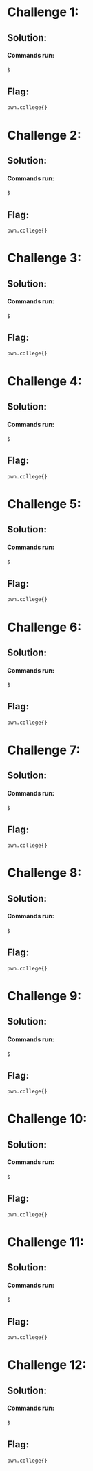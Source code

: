 
# Challenge 1: 



## Solution:



#### Commands run: 

```sh
$ 
```

## Flag: 

```
pwn.college{}
```

# Challenge 2: 



## Solution:



#### Commands run: 

```sh
$ 
```

## Flag: 

```
pwn.college{}
```

# Challenge 3: 



## Solution:



#### Commands run: 

```sh
$ 
```

## Flag: 

```
pwn.college{}
```

# Challenge 4: 



## Solution:



#### Commands run: 

```sh
$ 
```

## Flag: 

```
pwn.college{}
```

# Challenge 5: 



## Solution:



#### Commands run: 

```sh
$ 
```

## Flag: 

```
pwn.college{}
```

# Challenge 6: 



## Solution:



#### Commands run: 

```sh
$ 
```

## Flag: 

```
pwn.college{}
```

# Challenge 7: 



## Solution:



#### Commands run: 

```sh
$ 
```

## Flag: 

```
pwn.college{}
```

# Challenge 8: 



## Solution:



#### Commands run: 

```sh
$ 
```

## Flag: 

```
pwn.college{}
```

# Challenge 9: 



## Solution:



#### Commands run: 

```sh
$ 
```

## Flag: 

```
pwn.college{}
```

# Challenge 10: 



## Solution:



#### Commands run: 

```sh
$ 
```

## Flag: 

```
pwn.college{}
```

# Challenge 11: 



## Solution:



#### Commands run: 

```sh
$ 
```

## Flag: 

```
pwn.college{}
```

# Challenge 12: 



## Solution:



#### Commands run: 

```sh
$ 
```

## Flag: 

```
pwn.college{}
```
